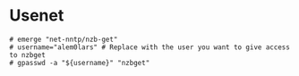 # Usenet

```ShellSession
# emerge "net-nntp/nzb-get"
# username="alem0lars" # Replace with the user you want to give access to nzbget
# gpasswd -a "${username}" "nzbget"
```
